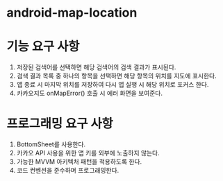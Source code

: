 # android-map-location
# 기능 요구 사항
1. 저장된 검색어를 선택하면 해당 검색어의 검색 결과가 표시된다.
2. 검색 결과 목록 중 하나의 항목을 선택하면 해당 항목의 위치를 지도에 표시한다.
3. 앱 종료 시 마지막 위치를 저장하여 다시 앱 실행 시 해당 위치로 포커스 한다.
4. 카카오지도 onMapError() 호출 시 에러 화면을 보여준다.
# 프로그래밍 요구 사항
1. BottomSheet를 사용한다.
2. 카카오 API 사용을 위한 앱 키를 외부에 노출하지 않는다.
3. 가능한 MVVM 아키텍처 패턴을 적용하도록 한다.
4. 코드 컨벤션을 준수하며 프로그래밍한다.